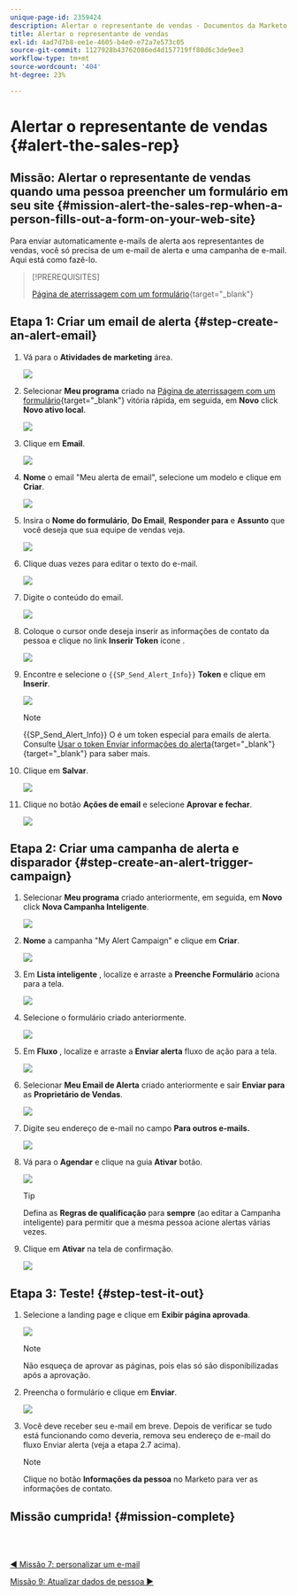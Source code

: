 ```yaml
---
unique-page-id: 2359424
description: Alertar o representante de vendas - Documentos da Marketo - Documentação do produto
title: Alertar o representante de vendas
exl-id: 4ad7d7b8-ee1e-4605-b4e0-e72a7e573c05
source-git-commit: 1127928b43762086ed4d157719ff80d6c3de9ee3
workflow-type: tm+mt
source-wordcount: '404'
ht-degree: 23%

---
```


# Alertar o representante de vendas {#alert-the-sales-rep}

## Missão: Alertar o representante de vendas quando uma pessoa preencher um formulário em seu site {#mission-alert-the-sales-rep-when-a-person-fills-out-a-form-on-your-web-site}

Para enviar automaticamente e-mails de alerta aos representantes de vendas, você só precisa de um e-mail de alerta e uma campanha de e-mail. Aqui está como fazê-lo.

>[!PREREQUISITES]
>
>[Página de aterrissagem com um formulário](/help/marketo/getting-started/quick-wins/landing-page-with-a-form.md){target=&quot;_blank&quot;}

## Etapa 1: Criar um email de alerta {#step-create-an-alert-email}

1. Vá para o **Atividades de marketing** área.

   ![](assets/alert-the-sales-rep-1.png)

1. Selecionar **Meu programa** criado na [Página de aterrissagem com um formulário](/help/marketo/getting-started/quick-wins/landing-page-with-a-form.md){target=&quot;_blank&quot;} vitória rápida, em seguida, em **Novo** click **Novo ativo local**.

   ![](assets/alert-the-sales-rep-2.png)

1. Clique em **Email**.

   ![](assets/alert-the-sales-rep-3.png)

1. **Nome** o email &quot;Meu alerta de email&quot;, selecione um modelo e clique em **Criar**.

   ![](assets/alert-the-sales-rep-4.png)

1. Insira o **Nome do formulário**, **Do Email**, **Responder para** e **Assunto** que você deseja que sua equipe de vendas veja.

   ![](assets/alert-the-sales-rep-5.png)

1. Clique duas vezes para editar o texto do e-mail.

   ![](assets/alert-the-sales-rep-6.png)

1. Digite o conteúdo do email.

   ![](assets/alert-the-sales-rep-7.png)

1. Coloque o cursor onde deseja inserir as informações de contato da pessoa e clique no link **Inserir Token** ícone .

   ![](assets/alert-the-sales-rep-8.png)

1. Encontre e selecione o `{{SP_Send_Alert_Info}}` **Token** e clique em **Inserir**.

   ![](assets/alert-the-sales-rep-9.png)

   >[!NOTE]
   >
   >{{SP_Send_Alert_Info}} O é um token especial para emails de alerta. Consulte [Usar o token Enviar informações do alerta](/help/marketo/product-docs/email-marketing/general/using-tokens/use-the-send-alert-info-token.md){target=&quot;_blank&quot;}{target=&quot;_blank&quot;} para saber mais.

1. Clique em **Salvar**.

   ![](assets/alert-the-sales-rep-10.png)

1. Clique no botão **Ações de email** e selecione **Aprovar e fechar**.

   ![](assets/alert-the-sales-rep-11.png)

## Etapa 2: Criar uma campanha de alerta e disparador {#step-create-an-alert-trigger-campaign}

1. Selecionar **Meu programa** criado anteriormente, em seguida, em **Novo** click **Nova Campanha Inteligente**.

   ![](assets/alert-the-sales-rep-12.png)

1. **Nome** a campanha &quot;My Alert Campaign&quot; e clique em **Criar**.

   ![](assets/alert-the-sales-rep-13.png)

1. Em **Lista inteligente** , localize e arraste a **Preenche Formulário** aciona para a tela.

   ![](assets/alert-the-sales-rep-14.png)

1. Selecione o formulário criado anteriormente.

   ![](assets/alert-the-sales-rep-15.png)

1. Em **Fluxo** , localize e arraste a **Enviar alerta** fluxo de ação para a tela.

   ![](assets/alert-the-sales-rep-16.png)

1. Selecionar **Meu Email de Alerta** criado anteriormente e sair **Enviar para** as **Proprietário de Vendas**.

   ![](assets/alert-the-sales-rep-17.png)

1. Digite seu endereço de e-mail no campo **Para outros e-mails.**

   ![](assets/alert-the-sales-rep-18.png)

1. Vá para o **Agendar** e clique na guia **Ativar** botão.

   ![](assets/alert-the-sales-rep-19.png)

   >[!TIP]
   >
   >Defina as **Regras de qualificação** para **sempre** (ao editar a Campanha inteligente) para permitir que a mesma pessoa acione alertas várias vezes.

1. Clique em **Ativar** na tela de confirmação.

   ![](assets/alert-the-sales-rep-20.png)

## Etapa 3: Teste! {#step-test-it-out}

1. Selecione a landing page e clique em **Exibir página aprovada**.

   ![](assets/alert-the-sales-21.png)

   >[!NOTE]
   >
   >Não esqueça de aprovar as páginas, pois elas só são disponibilizadas após a aprovação.

1. Preencha o formulário e clique em **Enviar**.

   ![](assets/alert-the-sales-22.png)

1. Você deve receber seu e-mail em breve. Depois de verificar se tudo está funcionando como deveria, remova seu endereço de e-mail do fluxo Enviar alerta (veja a etapa 2.7 acima).

   >[!NOTE]
   >
   >Clique no botão **Informações da pessoa** no Marketo para ver as informações de contato.

## Missão cumprida! {#mission-complete}

<br> 

[◄ Missão 7: personalizar um e-mail](/help/marketo/getting-started/quick-wins/personalize-an-email.md)

[Missão 9: Atualizar dados de pessoa ►](/help/marketo/getting-started/quick-wins/update-person-data.md)
